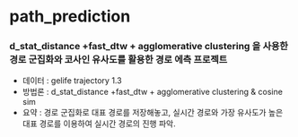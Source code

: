 # path_prediction
### d_stat_distance +fast_dtw + agglomerative clustering 을 사용한 경로 군집화와 코사인 유사도를 활용한 경로 에측 프로젝트

* 데이터 : gelife trajectory 1.3
* 방법론 : d_stat_distance +fast_dtw + agglomerative clustering & cosine sim
* 요약 : 경로 군집화로 대표 경로를 저장해놓고, 실시간 경로와 가장 유사도가 높은 대표 경로를 이용하여 실시간 경로의 진행 파악.
